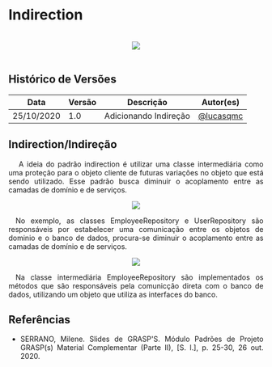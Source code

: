 # Indirection
<br>
<div style="display: flex; justify-content: center; align-items:center;">
    <img src="https://unbarqdsw.github.io/2020.1_G11_SYA/assets/gofs/pattern.png">
</div>
<br>

## **Histórico de Versões**
Data | Versão | Descrição | Autor(es) 
---- | ----------- | ------ | ---------
25/10/2020 | 1.0 | Adicionando Indireção | [@lucasqmc](http://github.com/lucasqmc) 

## **Indirection/Indireção**
<p align="justify">&emsp; A ideia do padrão indirection é utilizar uma classe intermediária como uma proteção para o objeto cliente de futuras variações no objeto que está sendo utilizado. Esse padrão busca diminuir o acoplamento entre as camadas de domínio e de serviços. </p>



<div style="display: flex; justify-content: center; align-items:center;">
    <img src="https://unbarqdsw.github.io/2020.1_G11_SYA/assets/grasps/indirection1.png">
</div>

<p align="justify">&emsp;No exemplo, as classes EmployeeRepository e UserRepository são responsáveis por estabelecer uma comunicação entre os objetos de dominio e o banco de dados, procura-se diminuir o acoplamento entre as camadas de domínio e de serviços.</p>

<div style="display: flex; justify-content: center; align-items:center;">
    <img src="https://unbarqdsw.github.io/2020.1_G11_SYA/assets/grasps/indirection2.png">
</div>

<p align="justify">&emsp;Na classe intermediária EmployeeRepository são implementados os métodos que são responsáveis pela comunicção direta com o banco de dados, utilizando um objeto que utiliza as interfaces do banco.</p>

## Referências
 * <p align="justify"> SERRANO, Milene. Slides de GRASP'S. Módulo Padrões de Projeto GRASP(s) Material Complementar  (Parte II), [S. l.], p. 25-30, 26 out. 2020.
</p>






